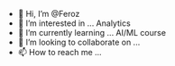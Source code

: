 - 👋 Hi, I’m @Feroz
- 👀 I’m interested in ... Analytics
- 🌱 I’m currently learning ... AI/ML course
- 💞️ I’m looking to collaborate on ...
- 📫 How to reach me ... 

<!---
FerozShahul/FerozShahul is a ✨ special ✨ repository because its `README.md` (this file) appears on your GitHub profile.
You can click the Preview link to take a look at your changes.
--->
